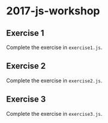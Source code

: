 2017-js-workshop
==================

Exercise 1
----------
Complete the exercise in `exercise1.js`.

Exercise 2
----------
Complete the exercise in `exercise2.js`.

Exercise 3
----------
Complete the exercise in `exercise3.js`.
